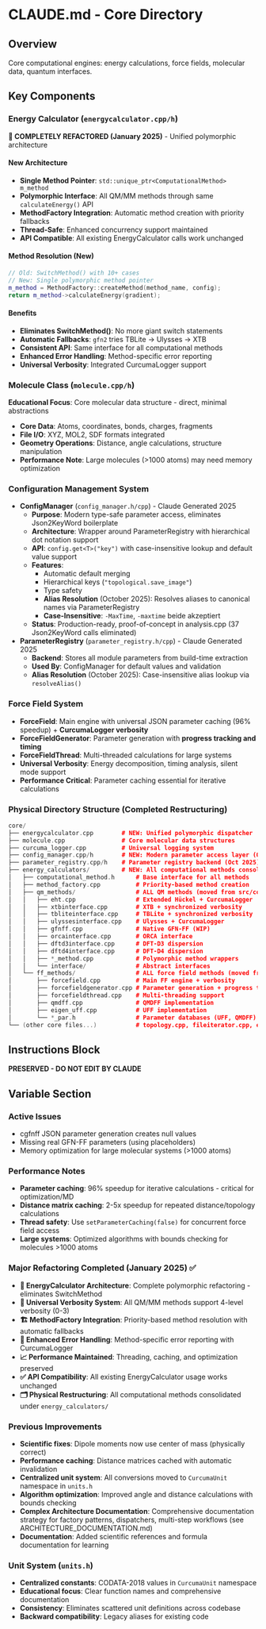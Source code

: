 # CLAUDE.md - Core Directory

## Overview

Core computational engines: energy calculations, force fields, molecular data, quantum interfaces.

## Key Components

### Energy Calculator (`energycalculator.cpp/h`)
**🚀 COMPLETELY REFACTORED (January 2025)** - Unified polymorphic architecture

#### **New Architecture**
- **Single Method Pointer**: `std::unique_ptr<ComputationalMethod> m_method`
- **Polymorphic Interface**: All QM/MM methods through same `calculateEnergy()` API
- **MethodFactory Integration**: Automatic method creation with priority fallbacks
- **Thread-Safe**: Enhanced concurrency support maintained
- **API Compatible**: All existing EnergyCalculator calls work unchanged

#### **Method Resolution (New)**
```cpp
// Old: SwitchMethod() with 10+ cases
// New: Single polymorphic method pointer
m_method = MethodFactory::createMethod(method_name, config);
return m_method->calculateEnergy(gradient);
```

#### **Benefits**
- **Eliminates SwitchMethod()**: No more giant switch statements
- **Automatic Fallbacks**: `gfn2` tries TBLite → Ulysses → XTB
- **Consistent API**: Same interface for all computational methods
- **Enhanced Error Handling**: Method-specific error reporting
- **Universal Verbosity**: Integrated CurcumaLogger support

### Molecule Class (`molecule.cpp/h`)
**Educational Focus**: Core molecular data structure - direct, minimal abstractions
- **Core Data**: Atoms, coordinates, bonds, charges, fragments
- **File I/O**: XYZ, MOL2, SDF formats integrated
- **Geometry Operations**: Distance, angle calculations, structure manipulation
- **Performance Note**: Large molecules (>1000 atoms) may need memory optimization

### Configuration Management System
- **ConfigManager** (`config_manager.h/cpp`) - Claude Generated 2025
  - **Purpose**: Modern type-safe parameter access, eliminates Json2KeyWord boilerplate
  - **Architecture**: Wrapper around ParameterRegistry with hierarchical dot notation support
  - **API**: `config.get<T>("key")` with case-insensitive lookup and default value support
  - **Features**:
    - Automatic default merging
    - Hierarchical keys (`"topological.save_image"`)
    - Type safety
    - **Alias Resolution** (October 2025): Resolves aliases to canonical names via ParameterRegistry
    - **Case-Insensitive**: `-MaxTime`, `-maxtime` beide akzeptiert
  - **Status**: Production-ready, proof-of-concept in analysis.cpp (37 Json2KeyWord calls eliminated)
- **ParameterRegistry** (`parameter_registry.h/cpp`) - Claude Generated 2025
  - **Backend**: Stores all module parameters from build-time extraction
  - **Used By**: ConfigManager for default values and validation
  - **Alias Resolution** (October 2025): Case-insensitive alias lookup via `resolveAlias()`

### Force Field System
- **ForceField**: Main engine with universal JSON parameter caching (96% speedup) + **CurcumaLogger verbosity**
- **ForceFieldGenerator**: Parameter generation with **progress tracking and timing**
- **ForceFieldThread**: Multi-threaded calculations for large systems
- **Universal Verbosity**: Energy decomposition, timing analysis, silent mode support
- **Performance Critical**: Parameter caching essential for iterative calculations

### Physical Directory Structure (Completed Restructuring)
```cpp
core/
├── energycalculator.cpp        # NEW: Unified polymorphic dispatcher
├── molecule.cpp                # Core molecular data structures
├── curcuma_logger.cpp          # Universal logging system
├── config_manager.cpp/h        # NEW: Modern parameter access layer (Oct 2025)
├── parameter_registry.cpp/h    # Parameter registry backend (Oct 2025)
├── energy_calculators/         # NEW: All computational methods consolidated here
│   ├── computational_method.h      # Base interface for all methods
│   ├── method_factory.cpp          # Priority-based method creation
│   ├── qm_methods/                 # ALL QM methods (moved from src/core/qm_methods/)
│   │   ├── eht.cpp                 # Extended Hückel + CurcumaLogger
│   │   ├── xtbinterface.cpp        # XTB + synchronized verbosity
│   │   ├── tbliteinterface.cpp     # TBLite + synchronized verbosity
│   │   ├── ulyssesinterface.cpp    # Ulysses + CurcumaLogger
│   │   ├── gfnff.cpp               # Native GFN-FF (WIP)
│   │   ├── orcainterface.cpp       # ORCA interface
│   │   ├── dftd3interface.cpp      # DFT-D3 dispersion
│   │   ├── dftd4interface.cpp      # DFT-D4 dispersion
│   │   ├── *_method.cpp            # Polymorphic method wrappers
│   │   └── interface/              # Abstract interfaces
│   └── ff_methods/                 # ALL force field methods (moved from src/core/)
│       ├── forcefield.cpp          # Main FF engine + verbosity
│       ├── forcefieldgenerator.cpp # Parameter generation + progress tracking
│       ├── forcefieldthread.cpp    # Multi-threading support
│       ├── qmdff.cpp               # QMDFF implementation
│       ├── eigen_uff.cpp           # UFF implementation
│       └── *_par.h                 # Parameter databases (UFF, QMDFF)
└── (other core files...)           # topology.cpp, fileiterator.cpp, etc.
```

## Instructions Block

**PRESERVED - DO NOT EDIT BY CLAUDE**

## Variable Section

### Active Issues
- cgfnff JSON parameter generation creates null values
- Missing real GFN-FF parameters (using placeholders)
- Memory optimization for large molecular systems (>1000 atoms)

### Performance Notes
- **Parameter caching**: 96% speedup for iterative calculations - critical for optimization/MD
- **Distance matrix caching**: 2-5x speedup for repeated distance/topology calculations
- **Thread safety**: Use `setParameterCaching(false)` for concurrent force field access
- **Large systems**: Optimized algorithms with bounds checking for molecules >1000 atoms

### Major Refactoring Completed (January 2025) ✅
- **🚀 EnergyCalculator Architecture**: Complete polymorphic refactoring - eliminates SwitchMethod  
- **🎯 Universal Verbosity System**: All QM/MM methods support 4-level verbosity (0-3)
- **🏗️ MethodFactory Integration**: Priority-based method resolution with automatic fallbacks
- **🔧 Enhanced Error Handling**: Method-specific error reporting with CurcumaLogger
- **📈 Performance Maintained**: Threading, caching, and optimization preserved
- **✅ API Compatibility**: All existing EnergyCalculator usage works unchanged
- **🗂️ Physical Restructuring**: All computational methods consolidated under `energy_calculators/`

### Previous Improvements
- **Scientific fixes**: Dipole moments now use center of mass (physically correct)
- **Performance caching**: Distance matrices cached with automatic invalidation
- **Centralized unit system**: All conversions moved to `CurcumaUnit` namespace in `units.h`
- **Algorithm optimization**: Improved angle and distance calculations with bounds checking
- **Complex Architecture Documentation**: Comprehensive documentation strategy for factory patterns, dispatchers, multi-step workflows (see ARCHITECTURE_DOCUMENTATION.md)
- **Documentation**: Added scientific references and formula documentation for learning

### Unit System (`units.h`)
- **Centralized constants**: CODATA-2018 values in `CurcumaUnit` namespace
- **Educational focus**: Clear function names and comprehensive documentation
- **Consistency**: Eliminates scattered unit definitions across codebase
- **Backward compatibility**: Legacy aliases for existing code